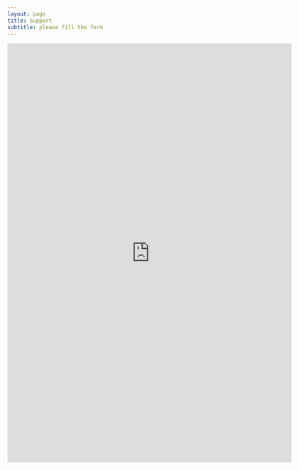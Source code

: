 ```yaml
---
layout: page
title: Support
subtitle: please fill the form
---
```

<iframe src="https://docs.google.com/forms/d/e/1FAIpQLSdOKCZzG1ohaRMXD7uL5_LodPlBV6eUhuBkp4ku0Ts_oIP9dw/viewform?embedded=true" width="640" height="943" frameborder="0" marginheight="0" marginwidth="0">Loading…</iframe>